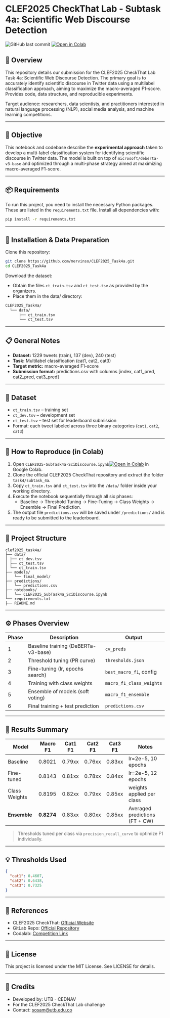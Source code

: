 
# CLEF2025 CheckThat Lab - Subtask 4a: Scientific Web Discourse Detection

![GitHub last commit](https://img.shields.io/github/last-commit/mervinso/CLEF2025_Task4a)
[![Open in Colab](https://colab.research.google.com/assets/colab-badge.svg)](https://colab.research.google.com/drive/1X9OuZ5tziJ7UIxwPv5jZsDEGHcagN9fC?usp=sharing)
<!-- ![GitHub license](https://img.shields.io/github/license/mervinso/CLEF2025_Task4a) -->

## 🏁 Overview

This repository details our submission for the CLEF2025 CheckThat Lab Task 4a: Scientific Web Discourse Detection. The primary goal is to accurately identify scientific discourse in Twitter data using a multilabel classification approach, aiming to maximize the macro-averaged F1-score. Provides code, data structure, and reproducible experiments.

Target audience: researchers, data scientists, and practitioners interested in natural language processing (NLP), social media analysis, and machine learning competitions.

---

## 📌 Objective

This notebook and codebase describe the **experimental approach** taken to develop a multi-label classification system for identifying scientific discourse in Twitter data. The model is built on top of `microsoft/deberta-v3-base` and optimized through a multi-phase strategy aimed at maximizing macro-averaged F1-score.

---

## 📦 Requirements

To run this project, you need to install the necessary Python packages. These are listed in the `requirements.txt` file. Install all dependencies with:

```bash
pip install -r requirements.txt
```
---

## 🚚 Installation & Data Preparation

Clone this repository:
```bash
git clone https://github.com/mervinso/CLEF2025_Task4a.git
cd CLEF2025_Task4a
```

Download the dataset:
- Obtain the files `ct_train.tsv` and `ct_test.tsv` as provided by the organizers.
- Place them in the data/ directory:
```bash
CLEF2025_Task4a/
  └── data/
      ├── ct_train.tsv
      └── ct_test.tsv
```

---

## 📋 General Notes

- **Dataset:** 1229 tweets (train), 137 (dev), 240 (test)
- **Task:** Multilabel classification (cat1, cat2, cat3)
- **Target metric:** macro-averaged F1-score
- **Submission format:** predictions.csv with columns [index, cat1_pred, cat2_pred, cat3_pred]

---
## 🔬 Dataset

- `ct_train.tsv` – training set
- `ct_dev.tsv` – development set
- `ct_test.tsv` – test set for leaderboard submission
- Format: each tweet labeled across three binary categories (`cat1`, `cat2`, `cat3`)

---

## 🚀 How to Reproduce (in Colab)

1. Open `CLEF2025-SubTask4a-SciDiscourse.ipynb`[![Open in Colab](https://colab.research.google.com/assets/colab-badge.svg)](https://colab.research.google.com/drive/1X9OuZ5tziJ7UIxwPv5jZsDEGHcagN9fC?usp=sharing) in Google Colab.
2. Clone the official CLEF2025 CheckThat repository and extract the folder `task4/subtask_4a`.
3. Copy `ct_train.tsv` and `ct_test.tsv` into the `/data/` folder inside your working directory.
4. Execute the notebook sequentially through all six phases:
    - Baseline → Threshold Tuning → Fine-Tuning → Class Weights → Ensemble → Final Prediction.
5. The output file `predictions.csv` will be saved under `/predictions/` and is ready to be submitted to the leaderboard.
  
---

## 📂 Project Structure

```
clef2025_task4a/
├── data/
│ ├── ct_dev.tsv
│ ├── ct_test.tsv
│ └── ct_train.tsv
├── models/
│   └── final_model/
├── predictions/
│   └── predictions.csv
├── notebooks/
│   └── CLEF2025_SubTask4a_SciDiscourse.ipynb
└── requirements.txt
├── README.md
```
---

## ⚙️ Phases Overview

| Phase | Description                          | Output                        |
|-------|--------------------------------------|-------------------------------|
| 1     | Baseline training (DeBERTa-v3-base)  | `cv_preds`                    |
| 2     | Threshold tuning (PR curve)          | `thresholds.json`             |
| 3     | Fine-tuning (lr, epochs search)      | `best_macro_f1`, config       |
| 4     | Training with class weights          | `macro_f1_class_weights`      |
| 5     | Ensemble of models (soft voting)     | `macro_f1_ensemble`           |
| 6     | Final training + test prediction     | `predictions.csv`             |

---

## 🧪 Results Summary

| Model           | Macro F1 | Cat1 F1 | Cat2 F1 | Cat3 F1 | Notes                          |
|------------------|----------|---------|---------|---------|--------------------------------|
| Baseline         | 0.8021   | 0.79xx  | 0.76xx  | 0.83xx  | lr=2e-5, 10 epochs              |
| Fine-tuned       | 0.8143   | 0.81xx  | 0.78xx  | 0.84xx  | lr=2e-5, 12 epochs              |
| Class Weights    | 0.8195   | 0.82xx  | 0.79xx  | 0.85xx  | weights applied per class      |
| **Ensemble**     | **0.8274** | 0.83xx  | 0.80xx  | 0.85xx  | Averaged predictions (FT + CW) |

> Thresholds tuned per class via `precision_recall_curve` to optimize F1 individually.

---

## 💡 Thresholds Used

```json
{
  "cat1": 0.4607,
  "cat2": 0.6438,
  "cat3": 0.7325
}
```
---

## 🔗 References

- CLEF2025 CheckThat: [Official Website](https://checkthat.gitlab.io/clef2025/)
- GitLab Repo: [Official Repository](https://gitlab.com/checkthat_lab/clef2025-checkthat-lab)
- Codalab: [Competition Link](https://codalab.lisn.upsaclay.fr/competitions/22359)

---

## 📄 License
This project is licensed under the MIT License. See LICENSE for details.

---

## 📌 Credits

- Developed by: UTB - CEDNAV
- For the CLEF2025 CheckThat Lab challenge
- Contact: sosam@utb.edu.co


